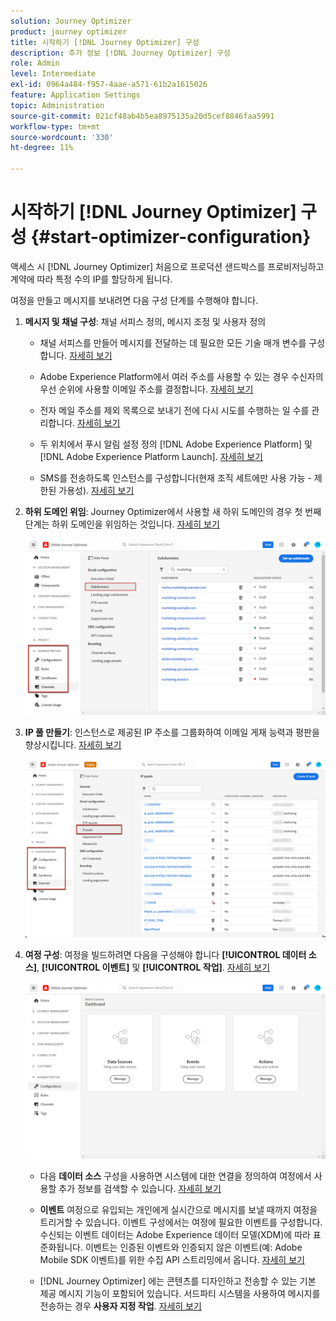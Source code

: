 ```yaml
---
solution: Journey Optimizer
product: journey optimizer
title: 시작하기 [!DNL Journey Optimizer] 구성
description: 추가 정보 [!DNL Journey Optimizer] 구성
role: Admin
level: Intermediate
exl-id: 0964a484-f957-4aae-a571-61b2a1615026
feature: Application Settings
topic: Administration
source-git-commit: 021cf48ab4b5ea8975135a20d5cef8846faa5991
workflow-type: tm+mt
source-wordcount: '330'
ht-degree: 11%

---
```



# 시작하기 [!DNL Journey Optimizer] 구성 {#start-optimizer-configuration}

액세스 시 [!DNL Journey Optimizer] 처음으로 프로덕션 샌드박스를 프로비저닝하고 계약에 따라 특정 수의 IP를 할당하게 됩니다.

여정을 만들고 메시지를 보내려면 다음 구성 단계를 수행해야 합니다.

1. **메시지 및 채널 구성**: 채널 서피스 정의, 메시지 조정 및 사용자 정의

   * 채널 서피스를 만들어 메시지를 전달하는 데 필요한 모든 기술 매개 변수를 구성합니다. [자세히 보기](channel-surfaces.md)

   * Adobe Experience Platform에서 여러 주소를 사용할 수 있는 경우 수신자의 우선 순위에 사용할 이메일 주소를 결정합니다. [자세히 보기](primary-email-addresses.md)

   * 전자 메일 주소를 제외 목록으로 보내기 전에 다시 시도를 수행하는 일 수를 관리합니다. [자세히 보기](manage-suppression-list.md)

   * 두 위치에서 푸시 알림 설정 정의 [!DNL Adobe Experience Platform] 및 [!DNL Adobe Experience Platform Launch]. [자세히 보기](../configuration/push-gs.md)

   <!--* Understand the push notification flow. [Learn more](../configuration/push-gs.md)-->

   * SMS를 전송하도록 인스턴스를 구성합니다(현재 조직 세트에만 사용 가능 - 제한된 가용성). [자세히 보기](sms-configuration.md)


1. **하위 도메인 위임**: Journey Optimizer에서 사용할 새 하위 도메인의 경우 첫 번째 단계는 하위 도메인을 위임하는 것입니다. [자세히 보기](about-subdomain-delegation.md)

   ![](assets/subdomain.png)

1. **IP 풀 만들기**: 인스턴스로 제공된 IP 주소를 그룹화하여 이메일 게재 능력과 평판을 향상시킵니다. [자세히 보기](ip-pools.md)

   ![](assets/ip-pool.png)

1. **여정 구성**: 여정을 빌드하려면 다음을 구성해야 합니다 **[!UICONTROL 데이터 소스]**, **[!UICONTROL 이벤트]** 및 **[!UICONTROL 작업]**. [자세히 보기](about-data-sources-events-actions.md)

   ![](assets/admin-menu.png)

   * 다음 **데이터 소스** 구성을 사용하면 시스템에 대한 연결을 정의하여 여정에서 사용할 추가 정보를 검색할 수 있습니다. [자세히 보기](../datasource/about-data-sources.md)

   * **이벤트** 여정으로 유입되는 개인에게 실시간으로 메시지를 보낼 때까지 여정을 트리거할 수 있습니다. 이벤트 구성에서는 여정에 필요한 이벤트를 구성합니다. 수신되는 이벤트 데이터는 Adobe Experience 데이터 모델(XDM)에 따라 표준화됩니다. 이벤트는 인증된 이벤트와 인증되지 않은 이벤트(예: Adobe Mobile SDK 이벤트)를 위한 수집 API 스트리밍에서 옵니다. [자세히 보기](../event/about-events.md)

   * [!DNL Journey Optimizer] 에는 콘텐츠를 디자인하고 전송할 수 있는 기본 제공 메시지 기능이 포함되어 있습니다. 서드파티 시스템을 사용하여 메시지를 전송하는 경우 **사용자 지정 작업**. [자세히 보기](../action/action.md)